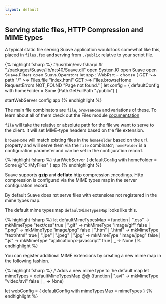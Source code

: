 ```yaml
---
layout: default
---
```


## Serving static files, HTTP Compression and MIME types

A typical static file serving Suave application would look somewhat like this,
placed in `files.fsx` and serving from `./public` relative to your script file.

{% highlight fsharp %}
#!/usr/bin/env fsharpi
#r "./packages/Suave/lib/net40/Suave.dll"
open System.IO
open Suave
open Suave.Filters
open Suave.Operators
let app : WebPart =
  choose [
    GET >=> path "/" >=> Files.file "index.html"
    GET >=> Files.browseHome
    RequestErrors.NOT_FOUND "Page not found." 
  ]
let config =
  { defaultConfig with homeFolder = Some (Path.GetFullPath "./public") }

startWebServer config app
{% endhighlight %}

The main file combinators are `file`, `browseHome` and variations of these. To
learn about all of them check out the Files module
[documentation](https://suave.io/Suave.html#def:module%20Suave.Files)

`file` will take the relative or absolute path for the file we want to serve to
the client. It will set MIME-type headers based on the file extension.

`browseHome` will match existing files in the `homeFolder` based on the `Url`
property and will serve them via the `file` combinator; `homeFolder` is a
configuration parameter and can be set in the configuration record.

{% highlight fsharp %}
startWebServer { defaultConfig with homeFolder = Some @"C:\MyFiles" } app
{% endhighlight %}

Suave supports **gzip** and **deflate** http compression encodings. Http
compression is configured via the MIME types map in the server configuration
record.

By default Suave does not serve files with extensions not registered in
the mime types map.

The default mime types map `defaultMimeTypesMap` looks like this.

{% highlight fsharp %}
let defaultMimeTypesMap = function
  | ".css" -> mkMimeType "text/css" true
  | ".gif" -> mkMimeType "image/gif" false
  | ".png" -> mkMimeType "image/png" false
  | ".htm"
  | ".html" -> mkMimeType "text/html" true
  | ".jpe"
  | ".jpeg"
  | ".jpg" -> mkMimeType "image/jpeg" false
  | ".js"  -> mkMimeType "application/x-javascript" true
  | _      -> None
{% endhighlight %}

You can register additional MIME extensions by creating a new mime map in the following fashion.

{% highlight fsharp %}
// Adds a new mime type to the default map
let mimeTypes =
  defaultMimeTypesMap
    @@ (function | ".avi" -> mkMimeType "video/avi" false | _ -> None)

let webConfig = { defaultConfig with mimeTypesMap = mimeTypes }
{% endhighlight %}
